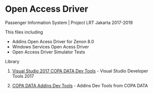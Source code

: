 # Open Access Driver

Passenger Information System | Project LRT Jakarta 2017-2019

This files including
- Addins Open Acess Driver for Zenon 8.0
- Windows Services Open Acess Driver 
- Open Access Driver Simulator Tests

Library


1. [Visual Studio 2017 COPA DATA Dev Tools](https://marketplace.visualstudio.com/items?itemName=vs-publisher-1463468.COPA-DATASCADAAdd-InDeveloperToolsforVS) - Visual Studio Developer Tools 2017

1. [COPA DATA Addins Dev Tools](https://github.com/COPA-DATA) - Addins Dev Tools from COPA DATA
